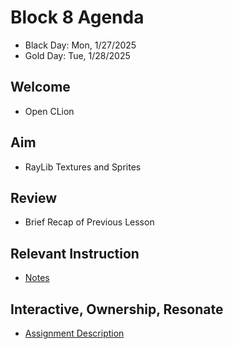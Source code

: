 
# Block 8 Agenda
- Black Day: Mon, 1/27/2025
- Gold Day: Tue, 1/28/2025

## Welcome

- Open CLion

## Aim

- RayLib Textures and Sprites

## Review

- Brief Recap of Previous Lesson

## Relevant Instruction

- [Notes](Notes.md)

## Interactive, Ownership, Resonate

- [Assignment Description](AssignmentDescription.md)